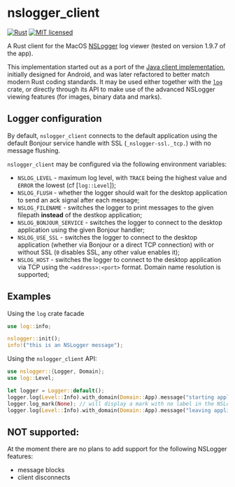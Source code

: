 # nslogger_client

[![Rust](https://github.com/ggodet-bar/NSLoggerClient/actions/workflows/rust.yml/badge.svg)](https://github.com/ggodet-bar/NSLoggerClient/actions/workflows/rust.yml)
[![MIT licensed](https://img.shields.io/badge/license-MIT-blue.svg)](./LICENSE)

A Rust client for the MacOS [NSLogger](https://github.com/fpillet/NSLogger) log viewer (tested on version 1.9.7 of the app).

This implementation started out as a port of the [Java
 client implementation](https://github.com/fpillet/NSLogger/blob/master/Client/Android/client-code/src/com/NSLogger/NSLoggerClient.java),
initially designed for Android, and was later refactored to better match modern Rust coding standards. It may be used either together with the [`log`](https://docs.rs/log) crate, or directly through its API to make use of the advanced NSLogger viewing features (for images, binary data and marks).

## Logger configuration

By default, `nslogger_client` connects to the default application using the default Bonjour
service handle with SSL (`_nslogger-ssl._tcp.`) with no message flushing.

`nslogger_client` may be configured via the following environment variables:

- `NSLOG_LEVEL` - maximum log level, with `TRACE` being the highest value and `ERROR` the lowest
  (cf [`log::Level`]);
- `NSLOG_FLUSH` - whether the logger should wait for the desktop application to send an ack
  signal after each message;
- `NSLOG_FILENAME` - switches the logger to print messages to the given filepath **instead** of
  the destkop application;
- `NSLOG_BONJOUR_SERVICE` - switches the logger to connect to the desktop application using the
  given Bonjour handler;
- `NSLOG_USE_SSL` - switches the logger to connect to the desktop application (whether via
  Bonjour or a direct TCP connection) with or without SSL (`0` disables SSL, any other value
  enables it);
- `NSLOG_HOST` - switches the logger to connect to the desktop application via TCP using the
  `<address>:<port>` format. Domain name resolution is supported;

## Examples

Using the `log` crate facade

```rust
use log::info;

nslogger::init();
info!("this is an NSLogger message");
```

Using the `nslogger_client` API:

```rust
use nslogger::{Logger, Domain};
use log::Level;

let logger = Logger::default();
logger.log(Level::Info).with_domain(Domain::App).message("starting application");
logger.log_mark(None); // will display a mark with no label in the NSLogger viewer
logger.log(Level::Info).with_domain(Domain::App).message("leaving application");
```

## NOT supported:

At the moment there are no plans to add support for the following NSLogger features:

- message blocks
- client disconnects
